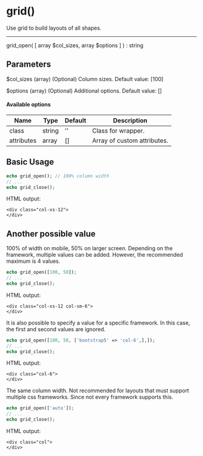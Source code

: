 # grid()

Use grid to build layouts of all shapes.

---

grid_open( [ array $col_sizes, array $options ] ) : string

## Parameters

$col_sizes (array) (Optional) Column sizes. Default value: [100]

$options (array) (Optional) Additional options. Default value: []

#### Available options

| Name       | Type   | Default | Description                                      |
|------------|--------|---------|--------------------------------------------------|
| class      | string | ''      | Class for wrapper.                               |
| attributes | array  | []      | Array of custom attributes.                      |

## Basic Usage

```php
echo grid_open(); // 100% column width
// ...
echo grid_close();
```

HTML output:

```xhtml
<div class="col-xs-12">
</div>
```

## Another possible value

100% of width on mobile, 50% on larger screen.
Depending on the framework, multiple values can be added.
However, the recommended maximum is 4 values.

```php
echo grid_open([100, 50]);
// ...
echo grid_close();
```

HTML output:

```xhtml
<div class="col-xs-12 col-sm-6">
</div>
```

It is also possible to specify a value for a specific framework.
In this case, the first and second values are ignored.

```php
echo grid_open([100, 50, ['bootstrap5' => 'col-6',],]);
// ...
echo grid_close();
```

HTML output:

```xhtml
<div class="col-6">
</div>
```

The same column width. 
Not recommended for layouts that must support multiple css frameworks.
Since not every framework supports this.

```php
echo grid_open(['auto']);
// ...
echo grid_close();
```

HTML output:

```xhtml
<div class="col">
</div>
```
